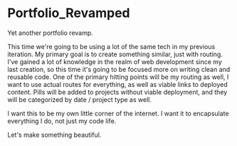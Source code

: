 # Portfolio_Revamped

Yet another portfolio revamp.

This time we're going to be using a lot of the same tech in my previous iteration. My primary goal is to create something similar, just with routing. I've gained a lot of knowledge in the realm of web development since my last creation, so this time it's going to be focused more on writing clean and reusable code. One of the primary hitting points will be my routing as well, I want to use actual routes for everything, as well as viable links to deployed content. Pills will be added to projects without viable deployment, and they will be categorized by date / project type as well.

I want this to be my own little corner of the internet. I want it to encapsulate everything I do, not just my code life.

Let's make something beautiful.
